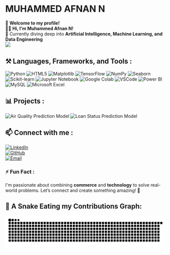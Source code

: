 # **MUHAMMED AFNAN N**


👋 **Welcome to my profile!**  
👨‍💻 **Hi, I'm Muhammed Afnan N!**  
🌱 Currently diving deep into **Artificial Intelligence, Machine Learning, and Data Engineering**  
<picture> <img align="centre" src="https://github.com/7oSkaaa/7oSkaaa/blob/main/Images/Right_Side.gif?raw=true" width = 250px></picture>

	



## ⚒️ **Languages, Frameworks, and Tools :**
<div>
  <img src="https://img.shields.io/badge/Python-3776AB?style=for-the-badge&logo=python&logoColor=white" alt="Python"/>
  <img src="https://img.shields.io/badge/HTML5-E34F26?style=for-the-badge&logo=html5&logoColor=white" alt="HTML5"/>
  <img src="https://img.shields.io/badge/Matplotlib-FF8800?style=for-the-badge&logo=python&logoColor=white" alt="Matplotlib"/>
  <img src="https://img.shields.io/badge/TensorFlow-FF6F00?style=for-the-badge&logo=tensorflow&logoColor=white" alt="TensorFlow"/>
<img src="https://img.shields.io/badge/NumPy-013243?style=for-the-badge&logo=numpy&logoColor=white" alt="NumPy"/>
<img src="https://img.shields.io/badge/Seaborn-2E4A62?style=for-the-badge&logo=seaborn&logoColor=white" alt="Seaborn"/>
<img src="https://img.shields.io/badge/ScikitLearn-F7931E?style=for-the-badge&logo=scikitlearn&logoColor=white" alt="Scikit-learn"/>
<img src="https://img.shields.io/badge/Jupyter-DA5B0B?style=for-the-badge&logo=jupyter&logoColor=white" alt="Jupyter Notebook"/>
<img src="https://img.shields.io/badge/Google%20Colab-F9AB00?style=for-the-badge&logo=googlecolab&logoColor=white" alt="Google Colab"/>
<img src="https://img.shields.io/badge/Visual%20Studio%20Code-0078D4?style=for-the-badge&logo=visualstudiocode&logoColor=white" alt="VSCode"/>

<im src="https://img.shields.io/badge/Arduino-00979D?style=for-the-badge&logo=arduino&logoColor=white" alt="Arduino IDE"/>

  <img src="https://img.shields.io/badge/Power%20BI-F2C811?style=for-the-badge&logo=powerbi&logoColor=white" alt="Power BI"/>
  <img src="https://img.shields.io/badge/MySQL-4479A1?style=for-the-badge&logo=mysql&logoColor=white" alt="MySQL"/>
  <img src="https://img.shields.io/badge/Microsoft%20Excel-217346?style=for-the-badge&logo=microsoft-excel&logoColor=white" alt="Microsoft Excel"/>




## 📊 **Projects :**
<img src="https://img.shields.io/badge/Air%20Quality%20Prediction%20Model-4CAF50?style=for-the-badge&logo=cloud&logoColor=white" alt="Air Quality Prediction Model"/>
<img src="https://img.shields.io/badge/Loan%20Status%20Prediction%20Model-0078D4?style=for-the-badge&logo=money&logoColor=white" alt="Loan Status Prediction Model"/>


## 📫 **Connect with me :**
[![LinkedIn](https://img.shields.io/badge/LinkedIn-0A66C2?style=for-the-badge&logo=linkedin&logoColor=white)](https://www.linkedin.com/in/muhammed-afnan-n-a91b70329/)  
[![GitHub](https://img.shields.io/badge/GitHub-181717?style=for-the-badge&logo=github&logoColor=white)](https://github.com/afnan0014)  
[![Email](https://img.shields.io/badge/Email-D14836?style=for-the-badge&logo=gmail&logoColor=white)](mailto:afnan14llai@gmail.com)







### ⚡ **Fun Fact :**
I'm passionate about combining **commerce** and **technology** to solve real-world problems. Let’s connect and create something amazing! 🚀



## 🐍 A Snake Eating my Contributions Graph:
	
<p align = "center">
	<img src = "https://github.com/7oSkaaa/7oSkaaa/blob/output/github-contribution-grid-snake.svg?" alt = "Snake Game"/>
</p>
